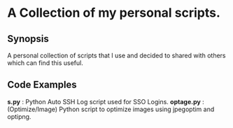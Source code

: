 # A Collection of my personal scripts.

## Synopsis

A personal collection of scripts that I use and decided to shared with others which can find this useful.

## Code Examples

**s.py** : Python Auto SSH Log script used for SSO Logins.
**optage.py** : (Optimize/Image) Python script to optimize images using jpegoptim and optipng.
